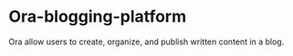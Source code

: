 # Ora-blogging-platform
Ora allow users to create, organize, and publish written content in a blog.
